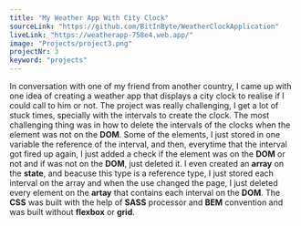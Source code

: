 ```yaml
---
title: "My Weather App With City Clock"
sourceLink: "https://github.com/BitInByte/WeatherClockApplication"
liveLink: "https://weatherapp-758e4.web.app/"
image: "Projects/project3.png"
projectNr: 3
keyword: "projects"
---
```


In conversation with one of my friend from another country, I came up with one idea of creating a weather app that displays a city clock to realise if I could call to him or not. The project was really challenging, I get a lot of stuck times, specially with the intervals to create the clock. The most challenging thing was in how to delete the intervals of the clocks when the element was not on the **DOM**. Some of the elements, I just stored in one variable the reference of the interval, and then, everytime that the interval got fired up again, I just added a check if the element was on the **DOM** or not and if was not on the **DOM**, just deleted it. I even created an **array** on the **state**, and beacuse this type is a reference type, I just stored each interval on the array and when the use changed the page, I just deleted every element on the **artay** that contains each interval on the **DOM**. The **CSS** was built with the help of **SASS** processor and **BEM** convention and was built without **flexbox** or **grid**.
